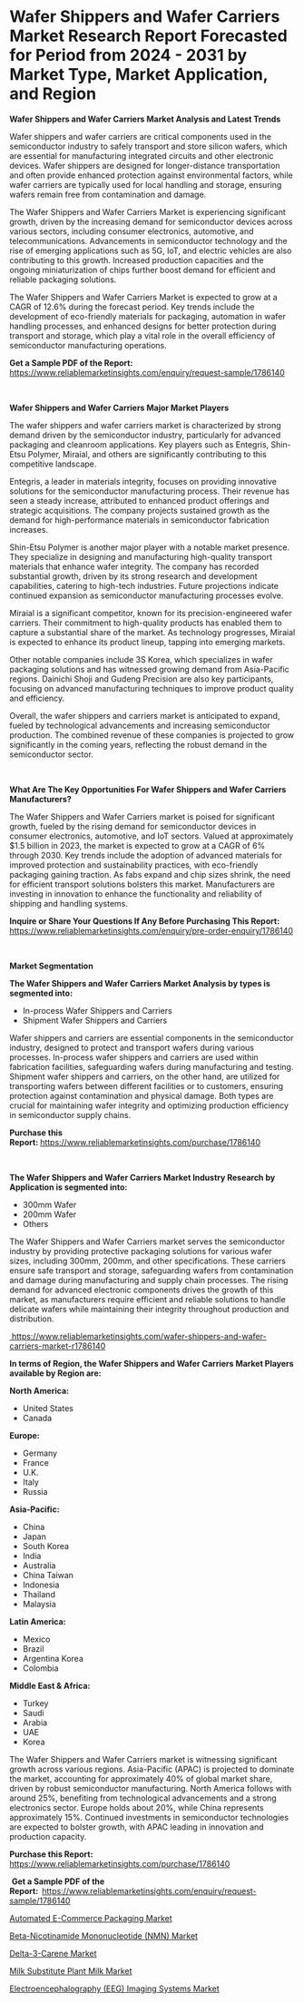 <p><h1>Wafer Shippers and Wafer Carriers Market Research Report Forecasted for Period from 2024 -  2031 by Market Type, Market Application, and Region</h1></p><p><strong>Wafer Shippers and Wafer Carriers Market Analysis and Latest Trends</strong></p>
<p><p>Wafer shippers and wafer carriers are critical components used in the semiconductor industry to safely transport and store silicon wafers, which are essential for manufacturing integrated circuits and other electronic devices. Wafer shippers are designed for longer-distance transportation and often provide enhanced protection against environmental factors, while wafer carriers are typically used for local handling and storage, ensuring wafers remain free from contamination and damage.</p><p>The Wafer Shippers and Wafer Carriers Market is experiencing significant growth, driven by the increasing demand for semiconductor devices across various sectors, including consumer electronics, automotive, and telecommunications. Advancements in semiconductor technology and the rise of emerging applications such as 5G, IoT, and electric vehicles are also contributing to this growth. Increased production capacities and the ongoing miniaturization of chips further boost demand for efficient and reliable packaging solutions.</p><p>The Wafer Shippers and Wafer Carriers Market is expected to grow at a CAGR of 12.6% during the forecast period. Key trends include the development of eco-friendly materials for packaging, automation in wafer handling processes, and enhanced designs for better protection during transport and storage, which play a vital role in the overall efficiency of semiconductor manufacturing operations.</p></p>
<p><strong>Get a Sample PDF of the Report:&nbsp;</strong> <a href="https://www.reliablemarketinsights.com/enquiry/request-sample/1786140?utm_campaign=1383&utm_medium=2&utm_source=Github&utm_content=ia&utm_term=13102024&utm_id=wafer-shippers-and-wafer-carriers">https://www.reliablemarketinsights.com/enquiry/request-sample/1786140</a></p>
<p>&nbsp;</p>
<p><strong>Wafer Shippers and Wafer Carriers Major Market Players</strong></p>
<p><p>The wafer shippers and wafer carriers market is characterized by strong demand driven by the semiconductor industry, particularly for advanced packaging and cleanroom applications. Key players such as Entegris, Shin-Etsu Polymer, Miraial, and others are significantly contributing to this competitive landscape.</p><p>Entegris, a leader in materials integrity, focuses on providing innovative solutions for the semiconductor manufacturing process. Their revenue has seen a steady increase, attributed to enhanced product offerings and strategic acquisitions. The company projects sustained growth as the demand for high-performance materials in semiconductor fabrication increases.</p><p>Shin-Etsu Polymer is another major player with a notable market presence. They specialize in designing and manufacturing high-quality transport materials that enhance wafer integrity. The company has recorded substantial growth, driven by its strong research and development capabilities, catering to high-tech industries. Future projections indicate continued expansion as semiconductor manufacturing processes evolve.</p><p>Miraial is a significant competitor, known for its precision-engineered wafer carriers. Their commitment to high-quality products has enabled them to capture a substantial share of the market. As technology progresses, Miraial is expected to enhance its product lineup, tapping into emerging markets.</p><p>Other notable companies include 3S Korea, which specializes in wafer packaging solutions and has witnessed growing demand from Asia-Pacific regions. Dainichi Shoji and Gudeng Precision are also key participants, focusing on advanced manufacturing techniques to improve product quality and efficiency.</p><p>Overall, the wafer shippers and carriers market is anticipated to expand, fueled by technological advancements and increasing semiconductor production. The combined revenue of these companies is projected to grow significantly in the coming years, reflecting the robust demand in the semiconductor sector.</p></p>
<p>&nbsp;</p>
<p><strong>What Are The Key Opportunities For Wafer Shippers and Wafer Carriers Manufacturers?</strong></p>
<p><p>The Wafer Shippers and Wafer Carriers market is poised for significant growth, fueled by the rising demand for semiconductor devices in consumer electronics, automotive, and IoT sectors. Valued at approximately $1.5 billion in 2023, the market is expected to grow at a CAGR of 6% through 2030. Key trends include the adoption of advanced materials for improved protection and sustainability practices, with eco-friendly packaging gaining traction. As fabs expand and chip sizes shrink, the need for efficient transport solutions bolsters this market. Manufacturers are investing in innovation to enhance the functionality and reliability of shipping and handling systems.</p></p>
<p><strong>Inquire or Share Your Questions If Any Before Purchasing This Report:</strong> <a href="https://www.reliablemarketinsights.com/enquiry/pre-order-enquiry/1786140?utm_campaign=1383&utm_medium=2&utm_source=Github&utm_content=ia&utm_term=13102024&utm_id=wafer-shippers-and-wafer-carriers">https://www.reliablemarketinsights.com/enquiry/pre-order-enquiry/1786140</a></p>
<p>&nbsp;</p>
<p><strong>Market Segmentation</strong></p>
<p><strong>The Wafer Shippers and Wafer Carriers Market Analysis by types is segmented into:</strong></p>
<p><ul><li>In-process Wafer Shippers and Carriers</li><li>Shipment Wafer Shippers and Carriers</li></ul></p>
<p><p>Wafer shippers and carriers are essential components in the semiconductor industry, designed to protect and transport wafers during various processes. In-process wafer shippers and carriers are used within fabrication facilities, safeguarding wafers during manufacturing and testing. Shipment wafer shippers and carriers, on the other hand, are utilized for transporting wafers between different facilities or to customers, ensuring protection against contamination and physical damage. Both types are crucial for maintaining wafer integrity and optimizing production efficiency in semiconductor supply chains.</p></p>
<p><strong>Purchase this Report:&nbsp;</strong><a href="https://www.reliablemarketinsights.com/purchase/1786140?utm_campaign=1383&utm_medium=2&utm_source=Github&utm_content=ia&utm_term=13102024&utm_id=wafer-shippers-and-wafer-carriers">https://www.reliablemarketinsights.com/purchase/1786140</a></p>
<p>&nbsp;</p>
<p><strong>The Wafer Shippers and Wafer Carriers Market Industry Research by Application is segmented into:</strong></p>
<p><ul><li>300mm Wafer</li><li>200mm Wafer</li><li>Others</li></ul></p>
<p><p>The Wafer Shippers and Wafer Carriers market serves the semiconductor industry by providing protective packaging solutions for various wafer sizes, including 300mm, 200mm, and other specifications. These carriers ensure safe transport and storage, safeguarding wafers from contamination and damage during manufacturing and supply chain processes. The rising demand for advanced electronic components drives the growth of this market, as manufacturers require efficient and reliable solutions to handle delicate wafers while maintaining their integrity throughout production and distribution.</p></p>
<p><a href="https://www.reliablemarketinsights.com/wafer-shippers-and-wafer-carriers-market-r1786140?utm_campaign=1383&utm_medium=2&utm_source=Github&utm_content=ia&utm_term=13102024&utm_id=wafer-shippers-and-wafer-carriers">&nbsp;https://www.reliablemarketinsights.com/wafer-shippers-and-wafer-carriers-market-r1786140</a></p>
<p><strong>In terms of Region, the Wafer Shippers and Wafer Carriers Market Players available by Region are:</strong></p>
<p>
    <p> <strong> North America: </strong>
        <ul>
            <li>United States</li>
            <li>Canada</li>
        </ul>
        </p> 
    <p> <strong> Europe: </strong>
        <ul>
            <li>Germany</li>
            <li>France</li>
            <li>U.K.</li>
            <li>Italy</li>
            <li>Russia</li>
        </ul>
        </p> 
    <p> <strong> Asia-Pacific: </strong>
        <ul>
            <li>China</li>
            <li>Japan</li>
            <li>South Korea</li>
            <li>India</li>
            <li>Australia</li>
            <li>China Taiwan</li>
            <li>Indonesia</li>
            <li>Thailand</li>
            <li>Malaysia</li>
        </ul>
        </p> 
    <p> <strong> Latin America: </strong>
        <ul>
            <li>Mexico</li>
            <li>Brazil</li>
            <li>Argentina Korea</li>
            <li>Colombia</li>
        </ul>
        </p> 
    <p> <strong> Middle East & Africa: </strong>
        <ul>
            <li>Turkey</li>
            <li>Saudi</li>
            <li>Arabia</li>
            <li>UAE</li>
            <li>Korea</li>
        </ul>
    </p>
    </p>
<p><p>The Wafer Shippers and Wafer Carriers market is witnessing significant growth across various regions. Asia-Pacific (APAC) is projected to dominate the market, accounting for approximately 40% of global market share, driven by robust semiconductor manufacturing. North America follows with around 25%, benefiting from technological advancements and a strong electronics sector. Europe holds about 20%, while China represents approximately 15%. Continued investments in semiconductor technologies are expected to bolster growth, with APAC leading in innovation and production capacity.</p></p>
<p><strong>Purchase this Report: </strong><a href="https://www.reliablemarketinsights.com/purchase/1786140?utm_campaign=1383&utm_medium=2&utm_source=Github&utm_content=ia&utm_term=13102024&utm_id=wafer-shippers-and-wafer-carriers">https://www.reliablemarketinsights.com/purchase/1786140</a></p>
<p>&nbsp;<strong>Get a Sample PDF of the Report:&nbsp;&nbsp;</strong><a href="https://www.reliablemarketinsights.com/enquiry/request-sample/1786140?utm_campaign=1383&utm_medium=2&utm_source=Github&utm_content=ia&utm_term=13102024&utm_id=wafer-shippers-and-wafer-carriers">https://www.reliablemarketinsights.com/enquiry/request-sample/1786140</a></p>
<p><strong></strong></p>
<p><p><a href="https://www.linkedin.com/pulse/exploring-automated-e-commerce-packaging-market-dynamics-revenue-pymzf?utm_campaign=1383&utm_medium=2&utm_source=Github&utm_content=ia&utm_term=13102024&utm_id=wafer-shippers-and-wafer-carriers">Automated E-Commerce Packaging Market</a></p><p><a href="https://www.linkedin.com/pulse/global-beta-nicotinamide-mononucleotide-nmn-market-size-trends-vrtae?utm_campaign=1383&utm_medium=2&utm_source=Github&utm_content=ia&utm_term=13102024&utm_id=wafer-shippers-and-wafer-carriers">Beta-Nicotinamide Mononucleotide (NMN) Market</a></p><p><a href="https://www.linkedin.com/pulse/delta-3-carene-industry-sector-new-technologies-market-impact-vppae?utm_campaign=1383&utm_medium=2&utm_source=Github&utm_content=ia&utm_term=13102024&utm_id=wafer-shippers-and-wafer-carriers">Delta-3-Carene Market</a></p><p><a href="https://github.com/Krish2023na/Market-Research-Report-List-6/blob/main/milk-substitute-plant-milk-market.md?utm_campaign=1383&utm_medium=2&utm_source=Github&utm_content=ia&utm_term=13102024&utm_id=wafer-shippers-and-wafer-carriers">Milk Substitute Plant Milk Market</a></p><p><a href="https://www.linkedin.com/pulse/electroencephalography-eeg-imaging-systems-market-matrix-dlhpe?utm_campaign=1383&utm_medium=2&utm_source=Github&utm_content=ia&utm_term=13102024&utm_id=wafer-shippers-and-wafer-carriers">Electroencephalography (EEG) Imaging Systems Market</a></p></p>